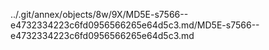 ../.git/annex/objects/8w/9X/MD5E-s7566--e4732334223c6fd0956566265e64d5c3.md/MD5E-s7566--e4732334223c6fd0956566265e64d5c3.md